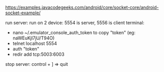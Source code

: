 https://examples.javacodegeeks.com/android/core/socket-core/android-socket-example/

run server:
run on 2 device: 5554 is server, 5556 is client
terminal:
- nano ~/.emulator_console_auth_token to copy "token" (eg: naWEuKjI7jU/T94O)
- telnet localhost 5554
- auth "token"
- redir add tcp:5003:6003

stop server: control + ] => quit